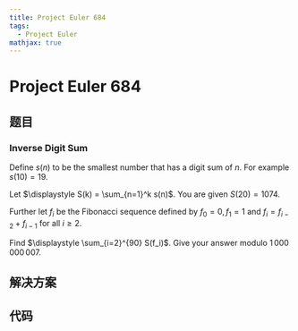 ```yaml
---
title: Project Euler 684
tags:
  - Project Euler
mathjax: true
---
```

<escape><!-- more --></escape>
    
# Project Euler 684
## 题目
### Inverse Digit Sum


Define $s(n)$ to be the smallest number that has a digit sum of $n$. For example $s(10) = 19$.

Let $\displaystyle S(k) = \sum_{n=1}^k s(n)$. You are given $S(20) = 1074$.

Further let $f_i$ be the Fibonacci sequence defined by $f_0=0, f_1=1$ and $f_i=f_{i-2}+f_{i-1}$ for all $i \ge 2$.

Find $\displaystyle \sum_{i=2}^{90} S(f_i)$. Give your answer modulo $1\,000\,000\,007$.




## 解决方案


## 代码


